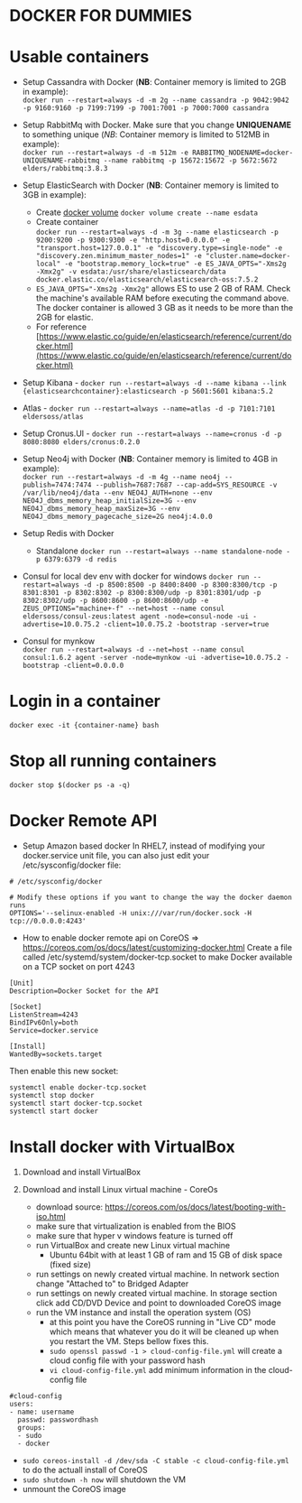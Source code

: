 # DOCKER FOR DUMMIES

# Usable containers

- Setup Cassandra with Docker (**NB**: Container memory is limited to 2GB in example):  
`docker run --restart=always -d -m 2g --name cassandra -p 9042:9042 -p 9160:9160 -p 7199:7199 -p 7001:7001 -p 7000:7000 cassandra`

- Setup RabbitMq with Docker. Make sure that you change **UNIQUENAME** to something unique  (*NB*: Container memory is limited to 512MB in example):  
`docker run --restart=always -d -m 512m -e RABBITMQ_NODENAME=docker-UNIQUENAME-rabbitmq --name rabbitmq -p 15672:15672 -p 5672:5672 elders/rabbitmq:3.8.3`

- Setup ElasticSearch with Docker (**NB**: Container memory is limited to 3GB in example):  
	- Create [docker volume](https://docs.docker.com/engine/reference/commandline/volume_create/)  `docker volume create --name esdata`
	- Create container  
  `docker run --restart=always -d -m 3g --name elasticsearch -p 9200:9200 -p 9300:9300 -e "http.host=0.0.0.0" -e "transport.host=127.0.0.1" -e "discovery.type=single-node" -e "discovery.zen.minimum_master_nodes=1" -e "cluster.name=docker-local" -e "bootstrap.memory_lock=true" -e ES_JAVA_OPTS="-Xms2g -Xmx2g" -v esdata:/usr/share/elasticsearch/data docker.elastic.co/elasticsearch/elasticsearch-oss:7.5.2`
  - `ES_JAVA_OPTS="-Xms2g -Xmx2g"` allows ES to use 2 GB of RAM. Check the machine's available RAM before executing the command above. The docker container is allowed 3 GB as it needs to be more than the 2GB for elastic.
  - For reference [https://www.elastic.co/guide/en/elasticsearch/reference/current/docker.html](https://www.elastic.co/guide/en/elasticsearch/reference/current/docker.html)
	
- Setup Kibana - `docker run --restart=always -d --name kibana --link {elasticsearchcontainer}:elasticsearch -p 5601:5601 kibana:5.2`


- Atlas - `docker run --restart=always --name=atlas -d -p 7101:7101 eldersoss/atlas`

- Setup Cronus.UI - `docker run --restart=always --name=cronus -d -p 8080:8080 elders/cronus:0.2.0`

- Setup Neo4j with Docker (**NB**: Container memory is limited to 4GB in example):  
`docker run --restart=always -d -m 4g --name neo4j --publish=7474:7474 --publish=7687:7687 --cap-add=SYS_RESOURCE -v /var/lib/neo4j/data --env NEO4J_AUTH=none --env NEO4J_dbms_memory_heap_initialSize=3G --env NEO4J_dbms_memory_heap_maxSize=3G --env NEO4J_dbms_memory_pagecache_size=2G neo4j:4.0.0`

- Setup Redis with Docker
  - Standalone
  `docker run --restart=always --name standalone-node -p 6379:6379 -d redis`
  
- Consul for local dev env with docker for windows
`docker run --restart=always -d -p 8500:8500 -p 8400:8400 -p 8300:8300/tcp -p 8301:8301 -p 8302:8302 -p 8300:8300/udp -p 8301:8301/udp -p 8302:8302/udp -p 8600:8600 -p 8600:8600/udp -e ZEUS_OPTIONS="machine+-f" --net=host --name consul eldersoss/consul-zeus:latest agent -node=consul-node -ui -advertise=10.0.75.2 -client=10.0.75.2 -bootstrap -server=true`

- Consul for mynkow  
`docker run --restart=always -d --net=host --name consul consul:1.6.2 agent -server -node=mynkow -ui -advertise=10.0.75.2 -bootstrap -client=0.0.0.0`

# Login in a container

`docker exec -it {container-name} bash`

# Stop all running containers

`docker stop $(docker ps -a -q)`

# Docker Remote API

- Setup Amazon based docker
In RHEL7, instead of modifying your docker.service unit file, you can also just edit your /etc/sysconfig/docker file:

```
# /etc/sysconfig/docker

# Modify these options if you want to change the way the docker daemon runs
OPTIONS='--selinux-enabled -H unix:///var/run/docker.sock -H tcp://0.0.0.0:4243'
```

- How to enable docker remote api on CoreOS => https://coreos.com/os/docs/latest/customizing-docker.html
Create a file called /etc/systemd/system/docker-tcp.socket to make Docker available on a TCP socket on port 4243

```
[Unit]
Description=Docker Socket for the API

[Socket]
ListenStream=4243
BindIPv6Only=both
Service=docker.service

[Install]
WantedBy=sockets.target
```

Then enable this new socket:

```
systemctl enable docker-tcp.socket
systemctl stop docker
systemctl start docker-tcp.socket
systemctl start docker
```

# Install docker with VirtualBox

1. Download and install VirtualBox
	
2. Download and install Linux virtual machine - CoreOs
    - download source: https://coreos.com/os/docs/latest/booting-with-iso.html
    - make sure that virtualization is enabled from the BIOS
    - make sure that hyper v windows feature is turned off
    - run VirtualBox and create new Linux virtual machine
        + Ubuntu 64bit with at least 1 GB of ram and 15 GB of disk space (fixed size)
    - run settings on newly created virtual machine. In network section change "Attached to" to Bridged Adapter
    - run settings on newly created virtual machine. In storage section click add CD/DVD Device and point to downloaded CoreOS image
    - run the VM instance and install the operation system (OS)
        + at this point you have the CoreOS running in "Live CD" mode which means that whatever you do it will be cleaned up when you restart the VM. Steps bellow fixes this.
        + `sudo openssl passwd -1 > cloud-config-file.yml` will create a cloud config file with your password hash
        + `vi cloud-config-file.yml` add minimum information in the cloud-config file
```
#cloud-config
users:
- name: username
  passwd: passwordhash
  groups:
  - sudo
  - docker
```
- `sudo coreos-install -d /dev/sda -C stable -c cloud-config-file.yml` to do the actuall install of CoreOS
- `sudo shutdown -h now` will shutdown the VM
- unmount the CoreOS image
